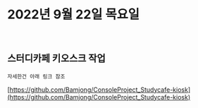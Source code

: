 # 2022년 9월 22일 목요일
<br>

## 스터디카페 키오스크 작업

    자세한건 아래 링크 참조
    
[https://github.com/Bamjong/ConsoleProject_Studycafe-kiosk](https://github.com/Bamjong/ConsoleProject_Studycafe-kiosk)